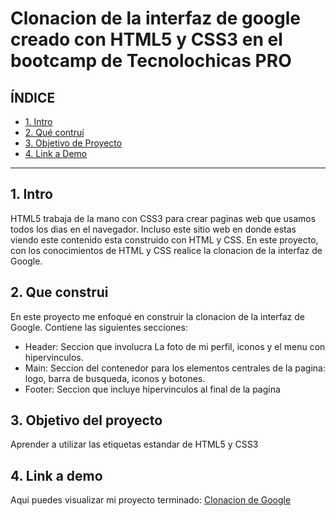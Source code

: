 # Clonacion de la interfaz de google creado con HTML5 y CSS3 en el bootcamp de Tecnolochicas PRO


## **ÍNDICE**

* [1. Intro](https://github.com/FernandaMaciel123/Clonaciongoogle/edit/main/README.md#1-intro)
* [2. Qué contruí](https://github.com/FernandaMaciel123/Clonaciongoogle/edit/main/README.md#2-que-construi)
* [3. Objetivo de Proyecto](https://github.com/FernandaMaciel123/Clonaciongoogle/edit/main/README.md#3-objetivo-del-proyecto)
* [4. Link a Demo](https://github.com/FernandaMaciel123/Clonaciongoogle/edit/main/README.md#4-link-a-demo)
****
## 1. Intro 
HTML5 trabaja de la mano con CSS3 para crear paginas web que usamos todos los dias en el navegador. Incluso este sitio web en donde estas viendo este contenido esta construido con HTML y CSS. En este proyecto, con los conocimientos de HTML y CSS realice la clonacion de la interfaz de Google. 

## 2. Que construi 
En este proyecto me enfoqué en construir la clonacion de la interfaz de Google. 
Contiene las siguientes secciones:

* Header: Seccion que involucra La foto de mi perfil, iconos y el menu con hipervinculos. 
* Main: Seccion del contenedor para los elementos centrales de la pagina: logo, barra de busqueda, iconos y botones. 
* Footer: Seccion que incluye hipervinculos al final de la pagina 

## 3. Objetivo del proyecto 
Aprender a utilizar las etiquetas estandar de HTML5 y CSS3 

## 4. Link a demo 
Aqui puedes visualizar mi proyecto terminado: [Clonacion de Google](#)
